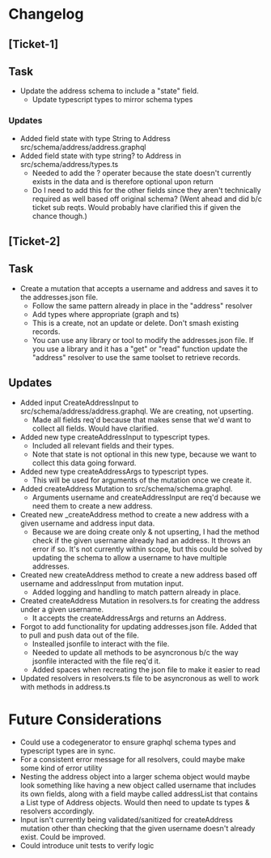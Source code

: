 # Changelog

## [Ticket-1]

## Task
- Update the address schema to include a "state" field.
    - Update typescript types to mirror schema types

### Updates
+ Added field state with type String to Address src/schema/address/address.graphql
+ Added field state with type string? to Address in src/schema/address/types.ts
    * Needed to add the ? operater because the state doesn't currently exists in the data and is therefore optional upon return
    * Do I need to add this for the other fields since they aren't technically required as well based off original schema? (Went ahead and did b/c ticket sub reqts. Would probably have clarified this if given the chance though.)


## [Ticket-2]

## Task
- Create a mutation that accepts a username and address and saves it to the addresses.json file.
    - Follow the same pattern already in place in the "address" resolver
    - Add types where appropriate (graph and ts)
    - This is a create, not an update or delete. Don't smash existing records.
    - You can use any library or tool to modify the addresses.json file. If you use a library and it has a "get" or "read" function update the "address" resolver to use the same toolset to retrieve records.

## Updates
+ Added input CreateAddressInput to src/schema/address/address.graphql. We are creating, not upserting.
    * Made all fields req'd because that makes sense that we'd want to collect all fields. Would have clarified.
+ Added new type createAddressInput to typescript types.
    * Included all relevant fields and their types.
    * Note that state is not optional in this new type, because we want to collect this data going forward.
+ Added new type createAddressArgs to typescript types.
    * This will be used for arguments of the mutation once we create it.
+ Added createAddress Mutation to src/schema/schema.graphql.
    * Arguments username and createAddressInput are req'd because we need them to create a new address.
+ Created new _createAddress method to create a new address with a given username and address input data.
    * Because we are doing create only & not upserting, I had the method check if the given username already had an address. It throws an error if so. It's not currently within scope, but this could be solved by updating the schema to allow a username to have multiple addresses.
+ Created new createAddress method to create a new address based off username and addressInput from mutation input.
    * Added logging and handling to match pattern already in place.
+ Created createAddress Mutation in resolvers.ts for creating the address under a given username.
    * It accepts the createAddressArgs and returns an Address.
+ Forgot to add functionality for updating addresses.json file. Added that to pull and push data out of the file.
    * Instealled jsonfile to interact with the file.
    * Needed to update all methods to be asyncronous b/c the way jsonfile interacted with the file req'd it.
    * Added spaces when recreating the json file to make it easier to read
+ Updated resolvers in resolvers.ts file to be asyncronous as well to work with methods in address.ts



# Future Considerations
- Could use a codegenerator to ensure graphql schema types and typescript types are in sync.
- For a consistent error message for all resolvers, could maybe make some kind of error utility
- Nesting the address object into a larger schema object would maybe look something like having a new object called username that includes its own fields, along with a field maybe called addressList that contains a List type of Address objects. Would then need to update ts types & resolvers accordingly.
- Input isn't currently being validated/sanitized for createAddress mutation other than checking that the given username doesn't already exist. Could be improved.
- Could introduce unit tests to verify logic
